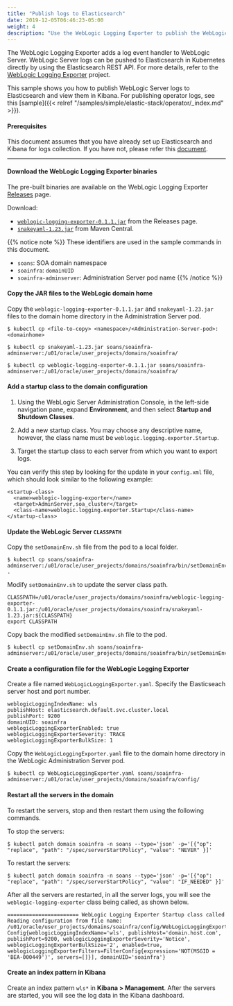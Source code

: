 ```yaml
---
title: "Publish logs to Elasticsearch"
date: 2019-12-05T06:46:23-05:00
weight: 4
description: "Use the WebLogic Logging Exporter to publish the WebLogic Server logs to Elasticsearch."
---
```


The WebLogic Logging Exporter adds a log event handler to WebLogic Server. WebLogic Server logs can be pushed to Elasticsearch in Kubernetes directly
by using the Elasticsearch REST API. For more details, refer to the [WebLogic Logging Exporter](https://github.com/oracle/weblogic-logging-exporter) project.  

This sample shows you how to publish WebLogic Server logs to Elasticsearch and view them in Kibana. For publishing operator logs, see this [sample]({{< relref "/samples/simple/elastic-stack/operator/_index.md" >}}).

#### Prerequisites

This document assumes that you have already set up Elasticsearch and Kibana for logs collection. If you have not, please refer this [document](https://github.com/oracle/weblogic-kubernetes-operator/blob/master/kubernetes/samples/scripts/elasticsearch-and-kibana/README.md).

---  

#### Download the WebLogic Logging Exporter binaries

The pre-built binaries are available on the WebLogic Logging Exporter [Releases](https://github.com/oracle/weblogic-logging-exporter/releases) page.  

Download:

* [`weblogic-logging-exporter-0.1.1.jar`](https://github.com/oracle/weblogic-logging-exporter/releases) from the Releases page.
* [`snakeyaml-1.23.jar`](https://search.maven.org/artifact/org.yaml/snakeyaml/1.23/bundle) from Maven Central.

{{% notice note %}} These identifiers are used in the sample commands in this document.

* `soans`: SOA domain namespace
* `soainfra`: `domainUID`
* `soainfra-adminserver`: Administration Server pod name
{{% /notice %}}

#### Copy the JAR files to the WebLogic domain home

Copy the `weblogic-logging-exporter-0.1.1.jar` and `snakeyaml-1.23.jar` files to the domain home directory in the Administration Server pod.

```
$ kubectl cp <file-to-copy> <namespace>/<Administration-Server-pod>:<domainhome>

```

```
$ kubectl cp snakeyaml-1.23.jar soans/soainfra-adminserver:/u01/oracle/user_projects/domains/soainfra/

$ kubectl cp weblogic-logging-exporter-0.1.1.jar soans/soainfra-adminserver:/u01/oracle/user_projects/domains/soainfra/
```

#### Add a startup class to the domain configuration

1. Using the WebLogic Server Administration Console, in the left-side navigation pane, expand **Environment**, and then select **Startup and Shutdown Classes**.

1. Add a new startup class. You may choose any descriptive name, however, the class name must be `weblogic.logging.exporter.Startup`.   

1. Target the startup class to each server from which you want to export logs.  

You can verify this step by looking for the update in your `config.xml` file, which should look similar to the following example:
```
<startup-class>
  <name>weblogic-logging-exporter</name>
  <target>AdminServer,soa_cluster</target>
  <class-name>weblogic.logging.exporter.Startup</class-name>
</startup-class>
```  

#### Update the WebLogic Server `CLASSPATH`

Copy the `setDomainEnv.sh` file from the pod to a local folder.  
```
$ kubectl cp soans/soainfra-adminserver:/u01/oracle/user_projects/domains/soainfra/bin/setDomainEnv.sh .
```  

Modify `setDomainEnv.sh` to update the server class path.  
```
CLASSPATH=/u01/oracle/user_projects/domains/soainfra/weblogic-logging-exporter-0.1.1.jar:/u01/oracle/user_projects/domains/soainfra/snakeyaml-1.23.jar:${CLASSPATH}
export CLASSPATH
```  

Copy back the modified `setDomainEnv.sh` file to the pod.  
```
$ kubectl cp setDomainEnv.sh soans/soainfra-adminserver:/u01/oracle/user_projects/domains/soainfra/bin/setDomainEnv.sh
```

#### Create a configuration file for the WebLogic Logging Exporter  

Create a file named `WebLogicLoggingExporter.yaml`. Specify the Elasticseach server host and port number.
```
weblogicLoggingIndexName: wls
publishHost: elasticsearch.default.svc.cluster.local
publishPort: 9200
domainUID: soainfra
weblogicLoggingExporterEnabled: true
weblogicLoggingExporterSeverity: TRACE
weblogicLoggingExporterBulkSize: 1
```  

Copy the `WebLogicLoggingExporter.yaml` file to the domain home directory in the WebLogic Administration Server pod.  
```
$ kubectl cp WebLogicLoggingExporter.yaml soans/soainfra-adminserver:/u01/oracle/user_projects/domains/soainfra/config/
```  

#### Restart all the servers in the domain

To restart the servers, stop and then restart them using the following commands.

To stop the servers:
```
$ kubectl patch domain soainfra -n soans --type='json' -p='[{"op": "replace", "path": "/spec/serverStartPolicy", "value": "NEVER" }]'

```

To restart the servers:
```
$ kubectl patch domain soainfra -n soans --type='json' -p='[{"op": "replace", "path": "/spec/serverStartPolicy", "value": "IF_NEEDED" }]'
```

After all the servers are restarted, in all the server logs, you will see the `weblogic-logging-exporter` class being called, as shown below.  
```
======================= WebLogic Logging Exporter Startup class called                                                 
Reading configuration from file name: /u01/oracle/user_projects/domains/soainfra/config/WebLogicLoggingExporter.yaml   
Config{weblogicLoggingIndexName='wls', publishHost='domain.host.com', publishPort=9200, weblogicLoggingExporterSeverity='Notice', weblogicLoggingExporterBulkSize='2', enabled=true, weblogicLoggingExporterFilters=FilterConfig{expression='NOT(MSGID = 'BEA-000449')', servers=[]}], domainUID='soainfra'}
```  

#### Create an index pattern in Kibana  
Create an index pattern `wls*` in **Kibana > Management**. After the servers are started, you will see the log data in the Kibana dashboard.  
